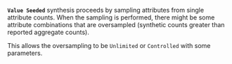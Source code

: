 **`Value Seeded`** synthesis proceeds by sampling attributes from single attribute counts. When the sampling is performed, there might be some attribute combinations that are oversampled (synthetic counts greater than reported aggregate counts).

This allows the oversampling to be `Unlimited` or `Controlled` with some parameters.
